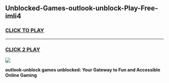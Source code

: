 
## Unblocked-Games-outlook-unblock-Play-Free-imli4
<h3>
<a href="https://premium76.site?title=outlook-unblock&ref=21A">CLICK TO PLAY</a></h3>
<hr>

<h3>
<a href="https://premium76.site?title=outlook-unblock&ref=21A">CLICK 2 PLAY</a>
  
</h3>

<a href="https://premium76.site?title=outlook-unblock&ref=21A"><img src="https://clearcache.store/games.png"></a>


**outlook-unblock games unblocked: Your Gateway to Fun and Accessible Online Gaming**
